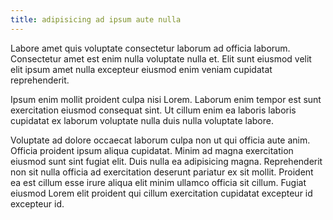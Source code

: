 ```yaml
---
title: adipisicing ad ipsum aute nulla
---
```


Labore amet quis voluptate consectetur laborum ad officia laborum. Consectetur amet est enim nulla voluptate nulla et. Elit sunt eiusmod velit elit ipsum amet nulla excepteur eiusmod enim veniam cupidatat reprehenderit.

Ipsum enim mollit proident culpa nisi Lorem. Laborum enim tempor est sunt exercitation eiusmod consequat sint. Ut cillum enim ea laboris laboris cupidatat ex laborum voluptate nulla duis nulla voluptate labore.

Voluptate ad dolore occaecat laborum culpa non ut qui officia aute anim. Officia proident ipsum aliqua cupidatat. Minim ad magna exercitation eiusmod sunt sint fugiat elit. Duis nulla ea adipisicing magna. Reprehenderit non sit nulla officia ad exercitation deserunt pariatur ex sit mollit. Proident ea est cillum esse irure aliqua elit minim ullamco officia sit cillum. Fugiat eiusmod Lorem elit proident qui cillum exercitation cupidatat excepteur id excepteur id.